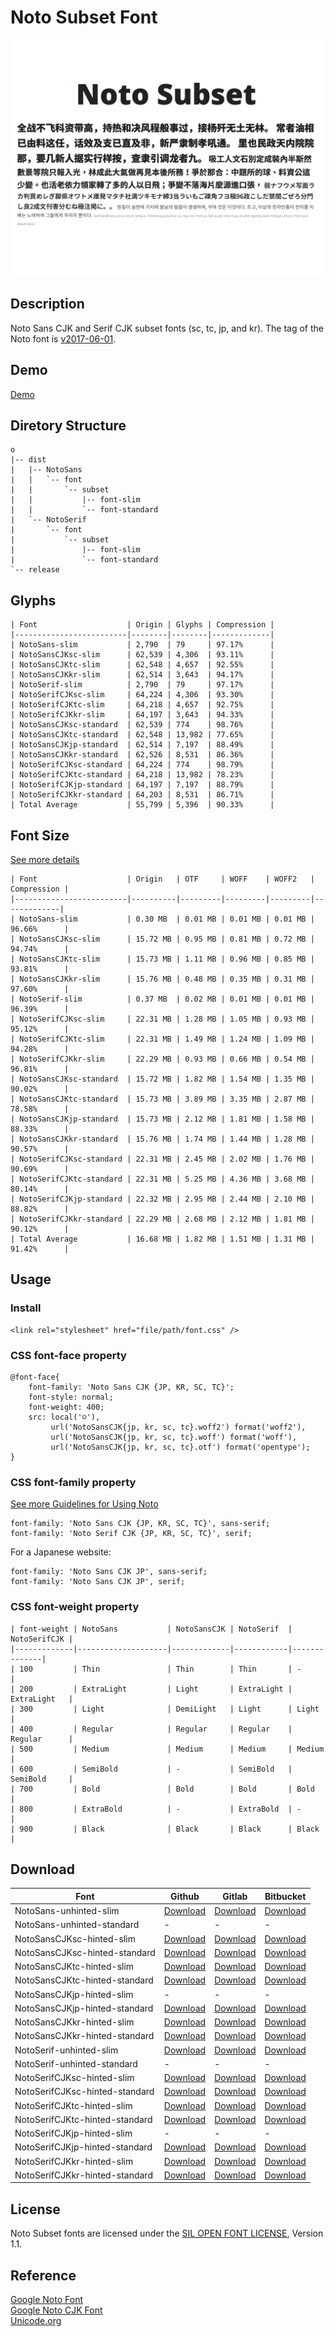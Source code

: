 # Noto Subset Font   

![Screenshot](screenshot.png)   

## Description   
Noto Sans CJK and Serif CJK subset fonts (sc, tc, jp, and kr). The tag of the Noto font is [v2017-06-01](https://github.com/googlefonts/noto-cjk/releases).   


## Demo   
[Demo](https://krescentmoon.github.io/webfont-noto)   


## Diretory Structure   
```
o
|-- dist
|   |-- NotoSans
|   |   `-- font
|   |       `-- subset
|   |           |-- font-slim
|   |           `-- font-standard
|   `-- NotoSerif
|       `-- font
|           `-- subset
|               |-- font-slim
|               `-- font-standard
`-- release
```


## Glyphs   
```
| Font                    | Origin | Glyphs | Compression |
|-------------------------|--------|--------|-------------|
| NotoSans-slim           | 2,790  | 79     | 97.17%      |
| NotoSansCJKsc-slim      | 62,539 | 4,306  | 93.11%      |
| NotoSansCJKtc-slim      | 62,548 | 4,657  | 92.55%      |
| NotoSansCJKkr-slim      | 62,514 | 3,643  | 94.17%      |
| NotoSerif-slim          | 2,790  | 79     | 97.17%      |
| NotoSerifCJKsc-slim     | 64,224 | 4,306  | 93.30%      |
| NotoSerifCJKtc-slim     | 64,218 | 4,657  | 92.75%      |
| NotoSerifCJKkr-slim     | 64,197 | 3,643  | 94.33%      |
| NotoSansCJKsc-standard  | 62,539 | 774    | 98.76%      |
| NotoSansCJKtc-standard  | 62,548 | 13,982 | 77.65%      |
| NotoSansCJKjp-standard  | 62,514 | 7,197  | 88.49%      |
| NotoSansCJKkr-standard  | 62,526 | 8,531  | 86.36%      |
| NotoSerifCJKsc-standard | 64,224 | 774    | 98.79%      |
| NotoSerifCJKtc-standard | 64,218 | 13,982 | 78.23%      |
| NotoSerifCJKjp-standard | 64,197 | 7,197  | 88.79%      |
| NotoSerifCJKkr-standard | 64,203 | 8,531  | 86.71%      |
| Total Average           | 55,799 | 5,396  | 90.33%      |
```


## Font Size   
[See more details](fileinfo.md)   
```
| Font                    | Origin   | OTF     | WOFF    | WOFF2   | Compression |
|-------------------------|----------|---------|---------|---------|-------------|
| NotoSans-slim           | 0.30 MB  | 0.01 MB | 0.01 MB | 0.01 MB | 96.66%      |
| NotoSansCJKsc-slim      | 15.72 MB | 0.95 MB | 0.81 MB | 0.72 MB | 94.74%      |
| NotoSansCJKtc-slim      | 15.73 MB | 1.11 MB | 0.96 MB | 0.85 MB | 93.81%      |
| NotoSansCJKkr-slim      | 15.76 MB | 0.48 MB | 0.35 MB | 0.31 MB | 97.60%      |
| NotoSerif-slim          | 0.37 MB  | 0.02 MB | 0.01 MB | 0.01 MB | 96.39%      |
| NotoSerifCJKsc-slim     | 22.31 MB | 1.28 MB | 1.05 MB | 0.93 MB | 95.12%      |
| NotoSerifCJKtc-slim     | 22.31 MB | 1.49 MB | 1.24 MB | 1.09 MB | 94.28%      |
| NotoSerifCJKkr-slim     | 22.29 MB | 0.93 MB | 0.66 MB | 0.54 MB | 96.81%      |
| NotoSansCJKsc-standard  | 15.72 MB | 1.82 MB | 1.54 MB | 1.35 MB | 90.02%      |
| NotoSansCJKtc-standard  | 15.73 MB | 3.89 MB | 3.35 MB | 2.87 MB | 78.58%      |
| NotoSansCJKjp-standard  | 15.73 MB | 2.12 MB | 1.81 MB | 1.58 MB | 88.33%      |
| NotoSansCJKkr-standard  | 15.76 MB | 1.74 MB | 1.44 MB | 1.28 MB | 90.57%      |
| NotoSerifCJKsc-standard | 22.31 MB | 2.45 MB | 2.02 MB | 1.76 MB | 90.69%      |
| NotoSerifCJKtc-standard | 22.31 MB | 5.25 MB | 4.36 MB | 3.68 MB | 80.14%      |
| NotoSerifCJKjp-standard | 22.32 MB | 2.95 MB | 2.44 MB | 2.10 MB | 88.82%      |
| NotoSerifCJKkr-standard | 22.29 MB | 2.68 MB | 2.12 MB | 1.81 MB | 90.12%      |
| Total Average           | 16.68 MB | 1.82 MB | 1.51 MB | 1.31 MB | 91.42%      |
```


## Usage   

### Install   
```
<link rel="stylesheet" href="file/path/font.css" />   
```

### CSS font-face property   
```
@font-face{
    font-family: 'Noto Sans CJK {JP, KR, SC, TC}';
    font-style: normal;
    font-weight: 400;
    src: local('☺'),
         url('NotoSansCJK{jp, kr, sc, tc}.woff2') format('woff2'),
         url('NotoSansCJK{jp, kr, sc, tc}.woff') format('woff'),
         url('NotoSansCJK{jp, kr, sc, tc}.otf') format('opentype');
}
```

### CSS font-family property   
[See more Guidelines for Using Noto](https://www.google.com/get/noto/help/guidelines/)   
```
font-family: 'Noto Sans CJK {JP, KR, SC, TC}', sans-serif;
font-family: 'Noto Serif CJK {JP, KR, SC, TC}', serif;
```

For a Japanese website:   
```
font-family: 'Noto Sans CJK JP', sans-serif;
font-family: 'Noto Sans CJK JP', serif;
```

### CSS font-weight property   
```
| font-weight | NotoSans           | NotoSansCJK | NotoSerif  | NotoSerifCJK |
|-------------|--------------------|-------------|------------|--------------|
| 100         | Thin               | Thin        | Thin       | -            |
| 200         | ExtraLight         | Light       | ExtraLight | ExtraLight   |
| 300         | Light              | DemiLight   | Light      | Light        |
| 400         | Regular            | Regular     | Regular    | Regular      |
| 500         | Medium             | Medium      | Medium     | Medium       |
| 600         | SemiBold           | -           | SemiBold   | SemiBold     |
| 700         | Bold               | Bold        | Bold       | Bold         |
| 800         | ExtraBold          | -           | ExtraBold  | -            |
| 900         | Black              | Black       | Black      | Black        |
```

## Download   
| Font                           | Github                                                                                                     | Gitlab                                                                                                                                                          | Bitbucket                                                                                                 |
|--------------------------------|------------------------------------------------------------------------------------------------------------|-----------------------------------------------------------------------------------------------------------------------------------------------------------------|-----------------------------------------------------------------------------------------------------------|
| NotoSans-unhinted-slim         | [Download](https://github.com/krescentmoon/webfont-noto/archive/v1.0.0-NotoSans-unhinted-slim.zip)         | [Download](https://gitlab.com/krescentmoon/webfont-noto/-/archive/v1.0.0-NotoSans-unhinted-slim/webfont-noto-v1.0.0-NotoSans-unhinted-slim.zip)                 | [Download](https://bitbucket.org/krescentmoon/webfont-noto/get/v1.0.0-NotoSans-unhinted-slim.zip)         |
| NotoSans-unhinted-standard     | -                                                                                                          | -                                                                                                                                                               | -                                                                                                         |
| NotoSansCJKsc-hinted-slim      | [Download](https://github.com/krescentmoon/webfont-noto/archive/v1.0.0-NotoSansCJKsc-hinted-slim.zip)      | [Download](https://gitlab.com/krescentmoon/webfont-noto/-/archive/v1.0.0-NotoSansCJKsc-hinted-slim/webfont-noto-v1.0.0-NotoSansCJKsc-hinted-slim.zip)           | [Download](https://bitbucket.org/krescentmoon/webfont-noto/get/v1.0.0-NotoSansCJKsc-hinted-slim.zip)      |
| NotoSansCJKsc-hinted-standard  | [Download](https://github.com/krescentmoon/webfont-noto/archive/v1.0.0-NotoSansCJKsc-hinted-standard.zip)  | [Download](https://gitlab.com/krescentmoon/webfont-noto/-/archive/v1.0.0-NotoSansCJKsc-hinted-standard/webfont-noto-v1.0.0-NotoSansCJKsc-hinted-standard.zip)   | [Download](https://bitbucket.org/krescentmoon/webfont-noto/get/v1.0.0-NotoSansCJKsc-hinted-standard.zip)  |
| NotoSansCJKtc-hinted-slim      | [Download](https://github.com/krescentmoon/webfont-noto/archive/v1.0.0-NotoSansCJKtc-hinted-slim.zip)      | [Download](https://gitlab.com/krescentmoon/webfont-noto/-/archive/v1.0.0-NotoSansCJKtc-hinted-slim/webfont-noto-v1.0.0-NotoSansCJKtc-hinted-slim.zip)           | [Download](https://bitbucket.org/krescentmoon/webfont-noto/get/v1.0.0-NotoSansCJKtc-hinted-slim.zip)      |
| NotoSansCJKtc-hinted-standard  | [Download](https://github.com/krescentmoon/webfont-noto/archive/v1.0.0-NotoSansCJKtc-hinted-standard.zip)  | [Download](https://gitlab.com/krescentmoon/webfont-noto/-/archive/v1.0.0-NotoSansCJKtc-hinted-standard/webfont-noto-v1.0.0-NotoSansCJKtc-hinted-standard.zip)   | [Download](https://bitbucket.org/krescentmoon/webfont-noto/get/v1.0.0-NotoSansCJKtc-hinted-standard.zip)  |
| NotoSansCJKjp-hinted-slim      | -                                                                                                          | -                                                                                                                                                               | -                                                                                                         |
| NotoSansCJKjp-hinted-standard  | [Download](https://github.com/krescentmoon/webfont-noto/archive/v1.0.0-NotoSansCJKjp-hinted-standard.zip)  | [Download](https://gitlab.com/krescentmoon/webfont-noto/-/archive/v1.0.0-NotoSansCJKjp-hinted-standard/webfont-noto-v1.0.0-NotoSansCJKjp-hinted-standard.zip)   | [Download](https://bitbucket.org/krescentmoon/webfont-noto/get/v1.0.0-NotoSansCJKjp-hinted-standard.zip)  |
| NotoSansCJKkr-hinted-slim      | [Download](https://github.com/krescentmoon/webfont-noto/archive/v1.0.0-NotoSansCJKkr-hinted-slim.zip)      | [Download](https://gitlab.com/krescentmoon/webfont-noto/-/archive/v1.0.0-NotoSansCJKkr-hinted-slim/webfont-noto-v1.0.0-NotoSansCJKkr-hinted-slim.zip)           | [Download](https://bitbucket.org/krescentmoon/webfont-noto/get/v1.0.0-NotoSansCJKkr-hinted-slim.zip)      |
| NotoSansCJKkr-hinted-standard  | [Download](https://github.com/krescentmoon/webfont-noto/archive/v1.0.0-NotoSansCJKkr-hinted-standard.zip)  | [Download](https://gitlab.com/krescentmoon/webfont-noto/-/archive/v1.0.0-NotoSansCJKkr-hinted-standard/webfont-noto-v1.0.0-NotoSansCJKkr-hinted-standard.zip)   | [Download](https://bitbucket.org/krescentmoon/webfont-noto/get/v1.0.0-NotoSansCJKkr-hinted-standard.zip)  |
| NotoSerif-unhinted-slim        | [Download](https://github.com/krescentmoon/webfont-noto/archive/v1.0.0-NotoSerif-unhinted-slim.zip)        | [Download](https://gitlab.com/krescentmoon/webfont-noto/-/archive/v1.0.0-NotoSerif-unhinted-slim/webfont-noto-v1.0.0-NotoSerif-unhinted-slim.zip)               | [Download](https://bitbucket.org/krescentmoon/webfont-noto/get/v1.0.0-NotoSerif-unhinted-slim.zip)        |
| NotoSerif-unhinted-standard    | -                                                                                                          | -                                                                                                                                                               | -                                                                                                         |
| NotoSerifCJKsc-hinted-slim     | [Download](https://github.com/krescentmoon/webfont-noto/archive/v1.0.0-NotoSerifCJKsc-hinted-slim.zip)     | [Download](https://gitlab.com/krescentmoon/webfont-noto/-/archive/v1.0.0-NotoSerifCJKsc-hinted-slim/webfont-noto-v1.0.0-NotoSerifCJKsc-hinted-slim.zip)         | [Download](https://bitbucket.org/krescentmoon/webfont-noto/get/v1.0.0-NotoSerifCJKsc-hinted-slim.zip)     |
| NotoSerifCJKsc-hinted-standard | [Download](https://github.com/krescentmoon/webfont-noto/archive/v1.0.0-NotoSerifCJKsc-hinted-standard.zip) | [Download](https://gitlab.com/krescentmoon/webfont-noto/-/archive/v1.0.0-NotoSerifCJKsc-hinted-standard/webfont-noto-v1.0.0-NotoSerifCJKsc-hinted-standard.zip) | [Download](https://bitbucket.org/krescentmoon/webfont-noto/get/v1.0.0-NotoSerifCJKsc-hinted-standard.zip) |
| NotoSerifCJKtc-hinted-slim     | [Download](https://github.com/krescentmoon/webfont-noto/archive/v1.0.0-NotoSerifCJKtc-hinted-slim.zip)     | [Download](https://gitlab.com/krescentmoon/webfont-noto/-/archive/v1.0.0-NotoSerifCJKtc-hinted-slim/webfont-noto-v1.0.0-NotoSerifCJKtc-hinted-slim.zip)         | [Download](https://bitbucket.org/krescentmoon/webfont-noto/get/v1.0.0-NotoSerifCJKtc-hinted-slim.zip)     |
| NotoSerifCJKtc-hinted-standard | [Download](https://github.com/krescentmoon/webfont-noto/archive/v1.0.0-NotoSerifCJKtc-hinted-standard.zip) | [Download](https://gitlab.com/krescentmoon/webfont-noto/-/archive/v1.0.0-NotoSerifCJKtc-hinted-standard/webfont-noto-v1.0.0-NotoSerifCJKtc-hinted-standard.zip) | [Download](https://bitbucket.org/krescentmoon/webfont-noto/get/v1.0.0-NotoSerifCJKtc-hinted-standard.zip) |
| NotoSerifCJKjp-hinted-slim     | -                                                                                                          | -                                                                                                                                                               | -                                                                                                         |
| NotoSerifCJKjp-hinted-standard | [Download](https://github.com/krescentmoon/webfont-noto/archive/v1.0.0-NotoSerifCJKjp-hinted-standard.zip) | [Download](https://gitlab.com/krescentmoon/webfont-noto/-/archive/v1.0.0-NotoSerifCJKjp-hinted-standard/webfont-noto-v1.0.0-NotoSerifCJKjp-hinted-standard.zip) | [Download](https://bitbucket.org/krescentmoon/webfont-noto/get/v1.0.0-NotoSerifCJKjp-hinted-standard.zip) |
| NotoSerifCJKkr-hinted-slim     | [Download](https://github.com/krescentmoon/webfont-noto/archive/v1.0.0-NotoSerifCJKkr-hinted-slim.zip)     | [Download](https://gitlab.com/krescentmoon/webfont-noto/-/archive/v1.0.0-NotoSerifCJKkr-hinted-slim/webfont-noto-v1.0.0-NotoSerifCJKkr-hinted-slim.zip)         | [Download](https://bitbucket.org/krescentmoon/webfont-noto/get/v1.0.0-NotoSerifCJKkr-hinted-slim.zip)     |
| NotoSerifCJKkr-hinted-standard | [Download](https://github.com/krescentmoon/webfont-noto/archive/v1.0.0-NotoSerifCJKkr-hinted-standard.zip) | [Download](https://gitlab.com/krescentmoon/webfont-noto/-/archive/v1.0.0-NotoSerifCJKkr-hinted-standard/webfont-noto-v1.0.0-NotoSerifCJKkr-hinted-standard.zip) | [Download](https://bitbucket.org/krescentmoon/webfont-noto/get/v1.0.0-NotoSerifCJKkr-hinted-standard.zip) |


## License   
Noto Subset fonts are licensed under the [SIL OPEN FONT LICENSE](LICENSE), Version 1.1.   


## Reference   
[Google Noto Font](https://www.google.com/get/noto)   
[Google Noto CJK Font](https://github.com/googlefonts/noto-cjk)   
[Unicode.org](http://unicode.org)   